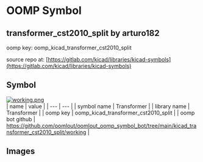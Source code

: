 # OOMP Symbol  
## transformer_cst2010_split  by arturo182  
  
oomp key: oomp_kicad_transformer_cst2010_split  
  
source repo at: [https://gitlab.com/kicad/libraries/kicad-symbols](https://gitlab.com/kicad/libraries/kicad-symbols)  
## Symbol  
  
[![working.png](working_600.png)](working.png)  
| name | value | 
| --- | --- | 
| symbol name | Transformer | 
| library name | Transformer | 
| oomp key | oomp_kicad_transformer_cst2010_split | 
| oomp bot github | https://github.com/oomlout/oomlout_oomp_symbol_bot/tree/main/kicad_transformer_cst2010_split/working | 
## Images  
